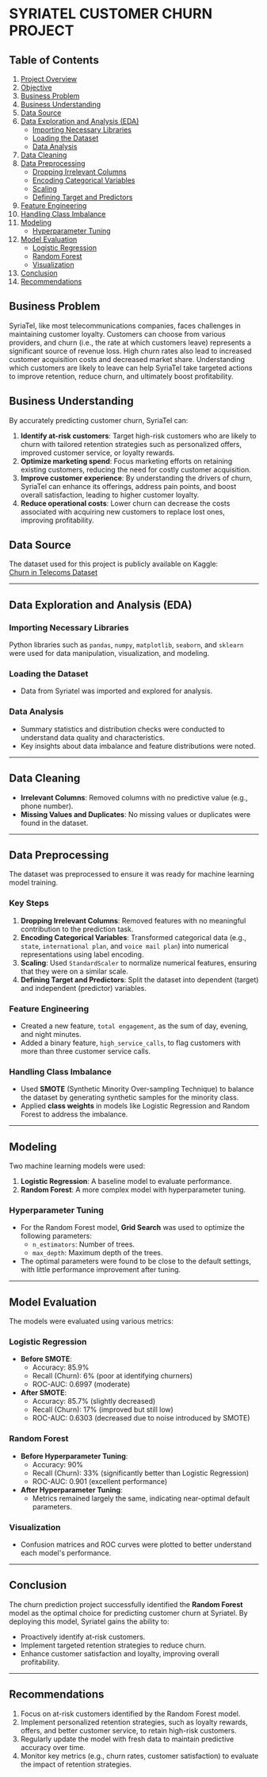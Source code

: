 # SYRIATEL CUSTOMER CHURN PROJECT

## Table of Contents

1. [Project Overview](#project-overview)
2. [Objective](#objective)
3. [Business Problem](#business-problem)
4. [Business Understanding](#business-understanding)
5. [Data Source](#data-source)
6. [Data Exploration and Analysis (EDA)](#data-exploration-and-analysis-eda)
   - [Importing Necessary Libraries](#importing-necessary-libraries)
   - [Loading the Dataset](#loading-the-dataset)
   - [Data Analysis](#data-analysis)
7. [Data Cleaning](#data-cleaning)
8. [Data Preprocessing](#data-preprocessing)
   - [Dropping Irrelevant Columns](#dropping-irrelevant-columns)
   - [Encoding Categorical Variables](#encoding-categorical-variables)
   - [Scaling](#scaling)
   - [Defining Target and Predictors](#defining-target-and-predictors)
9. [Feature Engineering](#feature-engineering)
10. [Handling Class Imbalance](#handling-class-imbalance)
11. [Modeling](#modeling)
    - [Hyperparameter Tuning](#hyperparameter-tuning)
12. [Model Evaluation](#model-evaluation)
    - [Logistic Regression](#logistic-regression)
    - [Random Forest](#random-forest)
    - [Visualization](#visualization)
13. [Conclusion](#conclusion)
14. [Recommendations](#recommendations)



## Business Problem 
SyriaTel, like most telecommunications companies, faces challenges in maintaining customer loyalty. Customers can choose from various providers, and churn (i.e., the rate at which customers leave) represents a significant source of revenue loss. High churn rates also lead to increased customer acquisition costs and decreased market share. Understanding which customers are likely to leave can help SyriaTel take targeted actions to improve retention, reduce churn, and ultimately boost profitability.

## Business Understanding
By accurately predicting customer churn, SyriaTel can:
1. **Identify at-risk customers**: Target high-risk customers who are likely to churn with tailored retention strategies such as personalized offers, improved customer service, or loyalty rewards.
2. **Optimize marketing spend**: Focus marketing efforts on retaining existing customers, reducing the need for costly customer acquisition.
3. **Improve customer experience**: By understanding the drivers of churn, SyriaTel can enhance its offerings, address pain points, and boost overall satisfaction, leading to higher customer loyalty.
4. **Reduce operational costs**: Lower churn can decrease the costs associated with acquiring new customers to replace lost ones, improving profitability.

## Data Source
The dataset used for this project is publicly available on Kaggle:  
[Churn in Telecoms Dataset](https://www.kaggle.com/datasets/becksddf/churn-in-telecoms-dataset)

---

## Data Exploration and Analysis (EDA)

### Importing Necessary Libraries
Python libraries such as `pandas`, `numpy`, `matplotlib`, `seaborn`, and `sklearn` were used for data manipulation, visualization, and modeling.

### Loading the Dataset
- Data from Syriatel was imported and explored for analysis.

### Data Analysis
- Summary statistics and distribution checks were conducted to understand data quality and characteristics.
- Key insights about data imbalance and feature distributions were noted.

---

## Data Cleaning
- **Irrelevant Columns**: Removed columns with no predictive value (e.g., phone number).
- **Missing Values and Duplicates**: No missing values or duplicates were found in the dataset.

---

## Data Preprocessing
The dataset was preprocessed to ensure it was ready for machine learning model training.

### Key Steps
1. **Dropping Irrelevant Columns**: Removed features with no meaningful contribution to the prediction task.
2. **Encoding Categorical Variables**: Transformed categorical data (e.g., `state`, `international plan`, and `voice mail plan`) into numerical representations using label encoding.
3. **Scaling**: Used `StandardScaler` to normalize numerical features, ensuring that they were on a similar scale.
4. **Defining Target and Predictors**: Split the dataset into dependent (target) and independent (predictor) variables.

### Feature Engineering
- Created a new feature, `total engagement`, as the sum of day, evening, and night minutes.
- Added a binary feature, `high_service_calls`, to flag customers with more than three customer service calls.

### Handling Class Imbalance
- Used **SMOTE** (Synthetic Minority Over-sampling Technique) to balance the dataset by generating synthetic samples for the minority class.
- Applied **class weights** in models like Logistic Regression and Random Forest to address the imbalance.

---

## Modeling

Two machine learning models were used:
1. **Logistic Regression**: A baseline model to evaluate performance.
2. **Random Forest**: A more complex model with hyperparameter tuning.

### Hyperparameter Tuning
- For the Random Forest model, **Grid Search** was used to optimize the following parameters:
  - `n_estimators`: Number of trees.
  - `max_depth`: Maximum depth of the trees.
- The optimal parameters were found to be close to the default settings, with little performance improvement after tuning.

---

## Model Evaluation

The models were evaluated using various metrics:

### Logistic Regression
- **Before SMOTE**:
  - Accuracy: 85.9%
  - Recall (Churn): 6% (poor at identifying churners)
  - ROC-AUC: 0.6997 (moderate)
- **After SMOTE**:
  - Accuracy: 85.7% (slightly decreased)
  - Recall (Churn): 17% (improved but still low)
  - ROC-AUC: 0.6303 (decreased due to noise introduced by SMOTE)

### Random Forest
- **Before Hyperparameter Tuning**:
  - Accuracy: 90%
  - Recall (Churn): 33% (significantly better than Logistic Regression)
  - ROC-AUC: 0.901 (excellent performance)
- **After Hyperparameter Tuning**:
  - Metrics remained largely the same, indicating near-optimal default parameters.

### Visualization
- Confusion matrices and ROC curves were plotted to better understand each model's performance.

---

## Conclusion
The churn prediction project successfully identified the **Random Forest** model as the optimal choice for predicting customer churn at Syriatel. By deploying this model, Syriatel gains the ability to:
- Proactively identify at-risk customers.
- Implement targeted retention strategies to reduce churn.
- Enhance customer satisfaction and loyalty, improving overall profitability.

---

## Recommendations
1. Focus on at-risk customers identified by the Random Forest model.
2. Implement personalized retention strategies, such as loyalty rewards, offers, and better customer service, to retain high-risk customers.
3. Regularly update the model with fresh data to maintain predictive accuracy over time.
4. Monitor key metrics (e.g., churn rates, customer satisfaction) to evaluate the impact of retention strategies.


